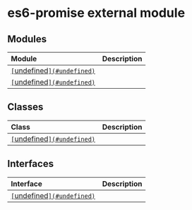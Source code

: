 # es6-promise external module


## Modules

| Module	   |  Description |
|:-------------|:---------------|
| [`[`undefined`](#undefined)`](./es6-promise/promise-imodule.md)     |  |
| [`[`undefined`](#undefined)`](./es6-promise/es6-promise-imodule.md)     |  |



## Classes

| Class	   |  Description |
|:-------------|:---------------|
| [`[`undefined`](#undefined)`](./es6-promise/promise.md)     |  |



## Interfaces

| Interface	   |  Description |
|:-------------|:---------------|
| [`[`undefined`](#undefined)`](./es6-promise/thenable.md)   |   |






